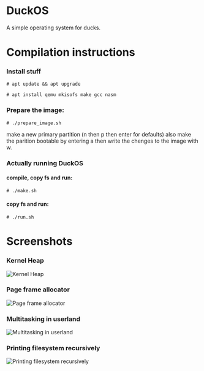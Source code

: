 # DuckOS
A simple operating system for ducks.

# Compilation instructions
### Install stuff

`# apt update && apt upgrade`

`# apt install qemu mkisofs make gcc nasm`

### Prepare the image:

`# ./prepare_image.sh`

make a new primary partition (n then p then enter for defaults)
also make the parition bootable by entering a then write the chenges
to the image with w.

### Actually running DuckOS 
#### compile, copy fs and run:

`# ./make.sh`

#### copy fs and run:

`# ./run.sh`

# Screenshots

### Kernel Heap
![Kernel Heap](https://user-images.githubusercontent.com/25303006/35394829-68be0952-01f1-11e8-9d00-018af7fac4c7.png)
### Page frame allocator
![Page frame allocator](https://user-images.githubusercontent.com/25303006/35394879-8da57ab6-01f1-11e8-8800-67ffb3e567d4.png)
### Multitasking in userland
![Multitasking in userland](https://user-images.githubusercontent.com/25303006/35394921-a84fc93e-01f1-11e8-88c8-c1b9cde4a08d.png)
### Printing filesystem recursively
![Printing filesystem recursively](https://planq.io/DuckOS/screenshots/print-R-fs.png)
